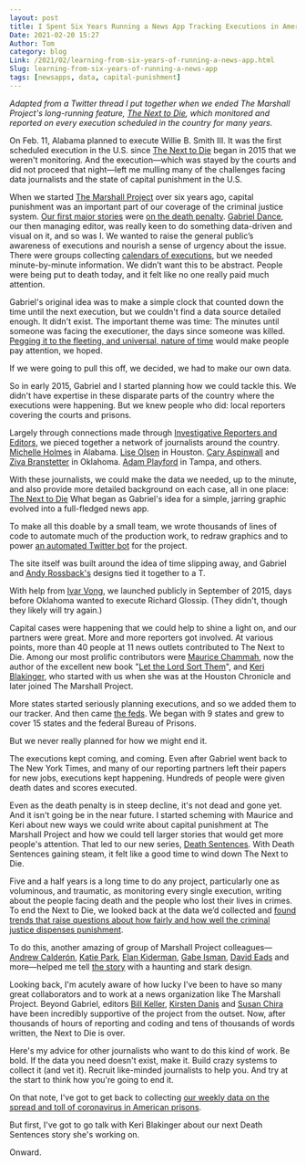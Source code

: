 ```yaml
---
layout: post
title: I Spent Six Years Running a News App Tracking Executions in America
Date: 2021-02-20 15:27
Author: Tom
category: blog
Link: /2021/02/learning-from-six-years-of-running-a-news-app.html
Slug: learning-from-six-years-of-running-a-news-app
tags: [newsapps, data, capital-punishment]
---
```


<em>Adapted from a Twitter thread I put together when we ended The Marshall Project's long-running feature, [The Next to Die](https://www.themarshallproject.org/next-to-die), which monitored and reported on every execution scheduled in the country for many years.</em>

On Feb. 11, Alabama planned to execute Willie B. Smith III. It was the first scheduled execution in the U.S. since [The Next to Die](https://twitter.com/thenexttodie) began in 2015 that we weren't monitoring. And the execution—which was stayed by the courts and did not proceed that night—left me mulling many of the challenges facing data journalists and the state of capital punishment in the U.S.

When we started [The Marshall Project](https://twitter.com/marshallproj) over six years ago, capital punishment was an important part of our coverage of the criminal justice system. [Our first major stories](https://www.themarshallproject.org/2014/08/03/did-texas-execute-an-innocent-man-willingham) were [on the death penalty](https://www.themarshallproject.org/2014/11/15/death-by-deadline-part-one). [Gabriel Dance](https://twitter.com/gabrieldance), our then managing editor, was really keen to do something data-driven and visual on it, and so was I. We wanted to raise the general public’s awareness of executions and nourish a sense of urgency about the issue. There were groups collecting [calendars of executions](https://deathpenaltyinfo.org/executions/upcoming-executions), but we needed minute-by-minute information. We didn’t want this to be abstract. People were being put to death today, and it felt like no one really paid much attention.

Gabriel's original idea was to make a simple clock that counted down the time until the next execution, but we couldn't find a data source detailed enough. It didn't exist. The important theme was time: The minutes until someone was facing the executioner, the days since someone was killed. [Pegging it to the fleeting, and universal, nature of time](https://www.tommeagher.com/pythonGIJC15/viztalk.html#/) would make people pay attention, we hoped. 

If we were going to pull this off, we decided, we had to make our own data.

So in early 2015, Gabriel and I started planning how we could tackle this. We didn't have expertise in these disparate parts of the country where the executions were happening. But we knew people who did: local reporters covering the courts and prisons.

Largely through connections made through [Investigative Reporters and Editors](https://www.ire.org/), we pieced together a network of journalists around the country. [Michelle Holmes](https://twitter.com/mlh_holmes) in Alabama. [Lise Olsen](https://twitter.com/lisedigger) in Houston. [Cary Aspinwall](https://twitter.com/caryaspinwall) and [Ziva Branstetter](https://twitter.com/ZivaBranstetter) in Oklahoma. [Adam Playford](https://twitter.com/adamplayford) in Tampa, and others.

With these journalists, we could make the data we needed, up to the minute, and also provide more detailed background on each case, all in one place: [The Next to Die](https://themarshallproject.org/next-to-die) What began as Gabriel's idea for a simple, jarring graphic evolved into a full-fledged news app. 

To make all this doable by a small team, we wrote thousands of lines of code to automate much of the production work, to redraw graphics and to power [an automated Twitter bot](https://twitter.com/thenexttodie) for the project.

The site itself was built around the idea of time slipping away, and Gabriel and [Andy Rossback's](https://twitter.com/andyrossback) designs tied it together to a T. 

With help from [Ivar Vong](https://twitter.com/ivarvong), we launched publicly in September of 2015, days before Oklahoma wanted to execute Richard Glossip. (They didn't, though they likely will try again.)

Capital cases were happening that we could help to shine a light on, and our partners were great. More and more reporters got involved. At various points, more than 40 people at 11 news outlets contributed to The Next to Die. Among our most prolific contributors were [Maurice Chammah](https://twitter.com/mauricechammah), now the author of the excellent new book "[Let the Lord Sort Them](https://www.amazon.com/Let-Lord-Sort-Them-Penalty/dp/1524760269)", and [Keri Blakinger](https://twitter.com/keribla), who started with us when she was at the Houston Chronicle and later joined The Marshall Project.

More states started seriously planning executions, and so we added them to our tracker. And then came [the feds](https://www.themarshallproject.org/next-to-die/fe). We began with 9 states and grew to cover 15 states and the federal Bureau of Prisons.

But we never really planned for how we might end it. 

The executions kept coming, and coming. Even after Gabriel went back to The New York Times, and many of our reporting partners left their papers for new jobs, executions kept happening. Hundreds of people were given death dates and scores executed. 

Even as the death penalty is in steep decline, it's not dead and gone yet. And it isn't going be in the near future. I started scheming with Maurice and Keri about new ways we could write about capital punishment at The Marshall Project and how we could tell larger stories that would get more people's attention. That led to our new series, [Death Sentences](https://themarshallproject.org/tag/death-sentences). With Death Sentences gaining steam, it felt like a good time to wind down The Next to Die.

Five and a half years is a long time to do any project, particularly one as voluminous, and traumatic, as monitoring every single execution, writing about the people facing death and the people who lost their lives in crimes. To end the Next to Die, we looked back at the data we’d collected and [found trends that raise questions about how fairly and how well the criminal justice dispenses punishment](https://themarshallproject.org/2021/02/10/what-120-executions-tell-us-about-criminal-justice-in-america). 

To do this, another amazing of group of Marshall Project colleagues—[Andrew Calderón](https://twitter.com/andrewcalderon), [Katie Park](https://twitter.com/katiepark), [Elan Kiderman](https://twitter.com/elankiderman), [Gabe Isman](https://twitter.com/gabeisman), [David Eads](https://twitter.com/davideads) and more—helped me tell [the story](https://themarshallproject.org/2021/02/10/what-120-executions-tell-us-about-criminal-justice-in-america) with a haunting and stark design. 

Looking back, I'm acutely aware of how lucky I've been to have so many great collaborators and to work at a news organization like The Marshall Project. Beyond Gabriel, editors [Bill Keller](https://twitter.com/billkeller2014), [Kirsten Danis](https://twitter.com/kirstendanis) and [Susan Chira](https://twitter.com/susanchira) have been incredibly supportive of the project from the outset. Now, after thousands of hours of reporting and coding and tens of thousands of words written, 
the Next to Die is over. 

Here's my advice for other journalists who want to do this kind of work. Be bold. If the data you need doesn't exist, make it. Build crazy systems to collect it (and vet it). Recruit like-minded journalists to help you. And try at the start to think how you're going to end it. 

On that note, I've got to get back to collecting [our weekly data on the spread and toll of coronavirus in American prisons](https://www.themarshallproject.org/2020/05/01/a-state-by-state-look-at-coronavirus-in-prisons). 

But first, I've got to go talk with Keri Blakinger about our next Death Sentences story she's working on. 

Onward.